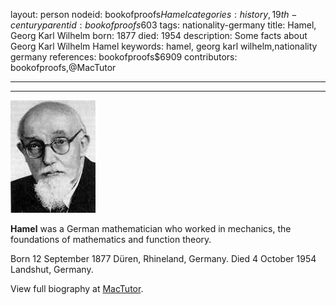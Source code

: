 layout: person
nodeid: bookofproofs$Hamel
categories: history,19th-century
parentid: bookofproofs$603
tags: nationality-germany
title: Hamel, Georg Karl Wilhelm
born: 1877
died: 1954
description: Some facts about Georg Karl Wilhelm Hamel
keywords: hamel, georg karl wilhelm,nationality germany
references: bookofproofs$6909
contributors: bookofproofs,@MacTutor

---


---

![Hamel.jpg](https://github.com/bookofproofs/bookofproofs.github.io/blob/main/_sources/_assets/images/portraits/Hamel.jpg?raw=true)

**Hamel** was a German mathematician who worked in mechanics, the foundations of mathematics and function theory.

Born 12 September 1877 Düren, Rhineland, Germany. Died 4 October 1954 Landshut, Germany.


View full biography at [MacTutor](https://mathshistory.st-andrews.ac.uk/Biographies/Hamel/).
